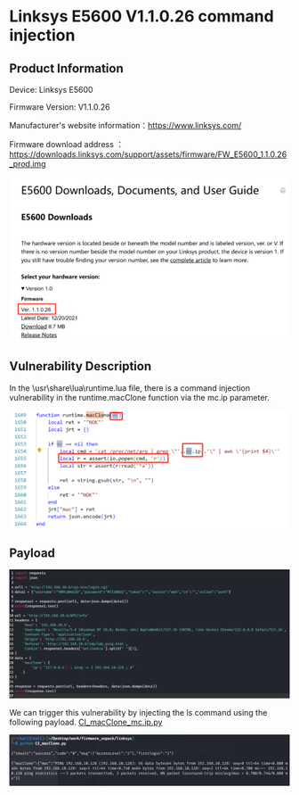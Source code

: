 # Linksys E5600 V1.1.0.26 command injection
## Product Information
Device: Linksys E5600

Firmware Version: V1.1.0.26

Manufacturer's website information：https://www.linksys.com/

Firmware download address ：https://downloads.linksys.com/support/assets/firmware/FW_E5600_1.1.0.26_prod.img

![image](https://github.com/JZP018/Vuln/blob/main/linsys/E5600/CI_macClone_mc.ip/image-20250303213615891.png)
## Vulnerability Description

In the \usr\share\lua\runtime.lua file, there is a command injection vulnerability in the runtime.macClone function via the mc.ip parameter.

![image](https://github.com/JZP018/Vuln/blob/main/linsys/E5600/CI_macClone_mc.ip/image-20250303213703741.png)

## Payload
![image](https://github.com/JZP018/Vuln/blob/main/linsys/E5600/CI_macClone_mc.ip/image-20250303213947503.png)

We can trigger this vulnerability by injecting the ls command using the following payload. [CI_macClone_mc.ip.py](https://github.com/JZP018/Vuln/blob/main/linsys/E5600/CI_macClone_mc.ip/CI_macClone_mc.ip.py)

![images](https://github.com/JZP018/Vuln/blob/main/linsys/E5600/CI_macClone_mc.ip/image-20250303214035796.png)



